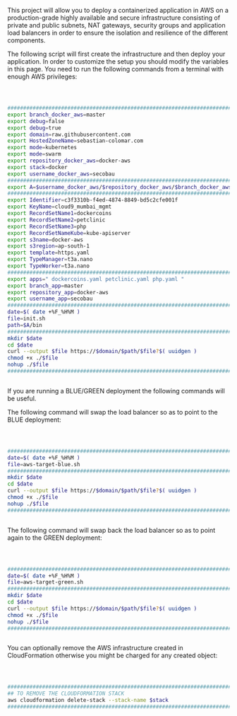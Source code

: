 This project will allow you to deploy a containerized application in AWS on a production-grade highly available and secure infrastructure consisting of private and public subnets, NAT gateways, security groups and application load balancers in order to ensure the isolation and resilience of the different components.


The following script will first create the infrastructure and then deploy your application. 
In order to customize the setup you should modify the variables in this page.
You need to run the following commands from a terminal with enough AWS privileges:

```BASH



#########################################################################
export branch_docker_aws=master                                         ;
export debug=false                                                      ;
export debug=true                                                       ;
export domain=raw.githubusercontent.com                                 ;
export HostedZoneName=sebastian-colomar.com                             ;
export mode=kubernetes                                                  ;
export mode=swarm                                                       ;
export repository_docker_aws=docker-aws                                 ;
export stack=docker                                                     ;
export username_docker_aws=secobau                                      ;
#########################################################################
export A=$username_docker_aws/$repository_docker_aws/$branch_docker_aws ;
#########################################################################
export Identifier=c3f3310b-f4ed-4874-8849-bd5c2cfe001f                  ;
export KeyName=cloud9_mumbai_mgmt                                       ;
export RecordSetName1=dockercoins                                       ;
export RecordSetName2=petclinic                                         ;
export RecordSetName3=php                                               ;
export RecordSetNameKube=kube-apiserver                                 ;
export s3name=docker-aws                                                ;
export s3region=ap-south-1                                              ;
export template=https.yaml                                              ;
export TypeManager=t3a.nano                                             ;
export TypeWorker=t3a.nano                                              ;
#########################################################################
export apps=" dockercoins.yaml petclinic.yaml php.yaml "                ;
export branch_app=master                                                ;
export repository_app=docker-aws                                        ;
export username_app=secobau                                             ;
#########################################################################
date=$( date +%F_%H%M )                                                 ;
file=init.sh                                                            ;
path=$A/bin                                                             ;
#########################################################################
mkdir $date                                                             ;
cd $date                                                                ;
curl --output $file https://$domain/$path/$file?$( uuidgen )           ;
chmod +x ./$file                                                        ;
nohup ./$file                                                           &
#########################################################################



```


If you are running a BLUE/GREEN deployment the following commands will be useful.


The following command will swap the load balancer so as to point to the BLUE deployment:
```BASH



#########################################################################
date=$( date +%F_%H%M )                                                 ;
file=aws-target-blue.sh                                                 ;
#########################################################################
mkdir $date                                                             ;
cd $date                                                                ;
curl --output $file https://$domain/$path/$file?$( uuidgen )           ;
chmod +x ./$file                                                        ;
nohup ./$file                                                           &
#########################################################################



```


The following command will swap back the load balancer so as to point again to the GREEN deployment:


```BASH



#########################################################################
date=$( date +%F_%H%M )                                                 ;
file=aws-target-green.sh                                                ;
#########################################################################
mkdir $date                                                             ;
cd $date                                                                ;
curl --output $file https://$domain/$path/$file?$( uuidgen )           ;
chmod +x ./$file                                                        ;
nohup ./$file                                                           &
#########################################################################



```


You can optionally remove the AWS infrastructure created in CloudFormation otherwise you might be charged for any created object:


```BASH



#########################################################################
## TO REMOVE THE CLOUDFORMATION STACK                                   #
aws cloudformation delete-stack --stack-name $stack                     ;
#########################################################################



```



